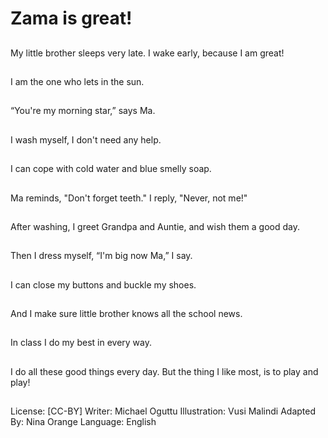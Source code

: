 # Zama is great!

##
My little brother sleeps
very late.
I wake early, because I
am great!

##
I am the one who lets in
the sun.

##
“You're my morning
star,” says Ma.

##
I wash myself, I don't
need any help.

##
I can cope with cold
water and blue smelly
soap.

##
Ma reminds, "Don't
forget teeth."
I reply, "Never, not
me!"

##
After washing, I greet
Grandpa and Auntie,
and wish them a good
day.

##
Then I dress myself,
“I'm big now Ma,” I say.

##
I can close my buttons
and buckle my shoes.

##
And I make sure little
brother knows all the
school news.

##
In class I do my best in
every way.

##
I do all these good
things every day.
But the thing I like
most, is to play and
play!

##
License: [CC-BY]
Writer: Michael Oguttu
Illustration: Vusi Malindi
Adapted By: Nina Orange
Language: English
